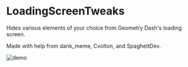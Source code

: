 # LoadingScreenTweaks

Hides various elements of your choice from Geometry Dash's loading screen.

Made with help from dank_meme, Cvolton, and SpaghettDev.

![demo](https://github.com/RayDeeUx/LoadingScreenTweaks/blob/main/demo.png)
